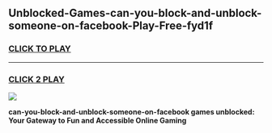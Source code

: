 
## Unblocked-Games-can-you-block-and-unblock-someone-on-facebook-Play-Free-fyd1f
<h3>
<a href="https://premium76.site?title=can-you-block-and-unblock-someone-on-facebook&ref=18A1">CLICK TO PLAY</a></h3>
<hr>

<h3>
<a href="https://premium76.site?title=can-you-block-and-unblock-someone-on-facebook&ref=18A1">CLICK 2 PLAY</a>
  
</h3>

<a href="https://premium76.site?title=can-you-block-and-unblock-someone-on-facebook&ref=18A1"><img src="https://clearcache.store/games.png"></a>


**can-you-block-and-unblock-someone-on-facebook games unblocked: Your Gateway to Fun and Accessible Online Gaming**
